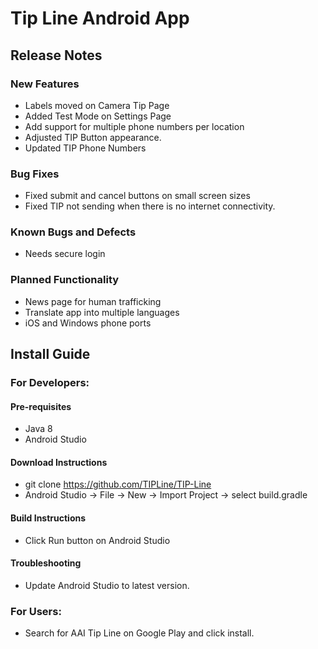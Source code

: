 # Tip Line Android App
## Release Notes
### New Features
* Labels moved on Camera Tip Page
* Added Test Mode on Settings Page
* Add support for multiple phone numbers per location
* Adjusted TIP Button appearance.
* Updated TIP Phone Numbers

### Bug Fixes
* Fixed submit and cancel buttons on small screen sizes
* Fixed TIP not sending when there is no internet connectivity.

### Known Bugs and Defects
* Needs secure login

### Planned Functionality
* News page for human trafficking
* Translate app into multiple languages
* iOS and Windows phone ports

## Install Guide

### For Developers:
#### Pre-requisites
* Java 8
* Android Studio

#### Download Instructions
* git clone https://github.com/TIPLine/TIP-Line
* Android Studio -> File -> New -> Import Project -> select build.gradle

#### Build Instructions
* Click Run button on Android Studio

#### Troubleshooting
* Update Android Studio to latest version.

### For Users:
* Search for AAI Tip Line on Google Play and click install.


